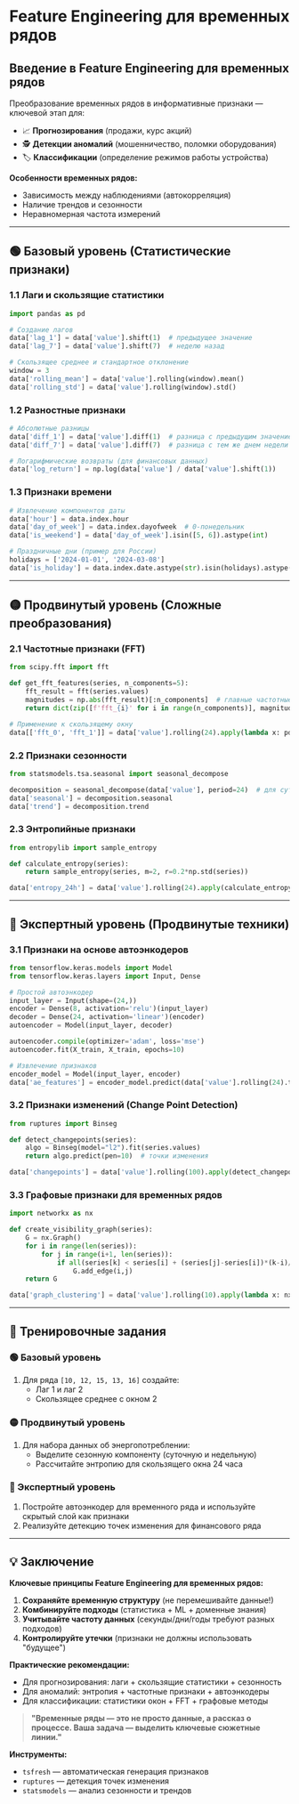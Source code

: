 # **Feature Engineering для временных рядов**  

## **Введение в Feature Engineering для временных рядов**  
Преобразование временных рядов в информативные признаки — ключевой этап для:  
- 📈 **Прогнозирования** (продажи, курс акций)  
- 🕵️ **Детекции аномалий** (мошенничество, поломки оборудования)  
- 🏷️ **Классификации** (определение режимов работы устройства)  

**Особенности временных рядов:**  
- Зависимость между наблюдениями (автокорреляция)  
- Наличие трендов и сезонности  
- Неравномерная частота измерений  

---

## **🟢 Базовый уровень (Статистические признаки)**  

### **1.1 Лаги и скользящие статистики**  
```python
import pandas as pd

# Создание лагов
data['lag_1'] = data['value'].shift(1)  # предыдущее значение
data['lag_7'] = data['value'].shift(7)  # неделю назад

# Скользящее среднее и стандартное отклонение
window = 3
data['rolling_mean'] = data['value'].rolling(window).mean()
data['rolling_std'] = data['value'].rolling(window).std()
```

### **1.2 Разностные признаки**  
```python
# Абсолютные разницы
data['diff_1'] = data['value'].diff(1)  # разница с предыдущим значением
data['diff_7'] = data['value'].diff(7)  # разница с тем же днем недели назад

# Логарифмические возвраты (для финансовых данных)
data['log_return'] = np.log(data['value'] / data['value'].shift(1))
```

### **1.3 Признаки времени**  
```python
# Извлечение компонентов даты
data['hour'] = data.index.hour
data['day_of_week'] = data.index.dayofweek  # 0-понедельник
data['is_weekend'] = data['day_of_week'].isin([5, 6]).astype(int)

# Праздничные дни (пример для России)
holidays = ['2024-01-01', '2024-03-08'] 
data['is_holiday'] = data.index.date.astype(str).isin(holidays).astype(int)
```

---

## **🟡 Продвинутый уровень (Сложные преобразования)**  

### **2.1 Частотные признаки (FFT)**  
```python
from scipy.fft import fft

def get_fft_features(series, n_components=5):
    fft_result = fft(series.values)
    magnitudes = np.abs(fft_result)[:n_components]  # главные частотные компоненты
    return dict(zip([f'fft_{i}' for i in range(n_components)], magnitudes))

# Применение к скользящему окну
data[['fft_0', 'fft_1']] = data['value'].rolling(24).apply(lambda x: pd.Series(get_fft_features(x)))
```

### **2.2 Признаки сезонности**  
```python
from statsmodels.tsa.seasonal import seasonal_decompose

decomposition = seasonal_decompose(data['value'], period=24)  # для суточной сезонности
data['seasonal'] = decomposition.seasonal
data['trend'] = decomposition.trend
```

### **2.3 Энтропийные признаки**  
```python
from entropylib import sample_entropy

def calculate_entropy(series):
    return sample_entropy(series, m=2, r=0.2*np.std(series))

data['entropy_24h'] = data['value'].rolling(24).apply(calculate_entropy)
```

---

## **🔴 Экспертный уровень (Продвинутые техники)**  

### **3.1 Признаки на основе автоэнкодеров**  
```python
from tensorflow.keras.models import Model
from tensorflow.keras.layers import Input, Dense

# Простой автоэнкодер
input_layer = Input(shape=(24,))
encoder = Dense(8, activation='relu')(input_layer)
decoder = Dense(24, activation='linear')(encoder)
autoencoder = Model(input_layer, decoder)

autoencoder.compile(optimizer='adam', loss='mse')
autoencoder.fit(X_train, X_train, epochs=10)

# Извлечение признаков
encoder_model = Model(input_layer, encoder)
data['ae_features'] = encoder_model.predict(data['value'].rolling(24).to_numpy())
```

### **3.2 Признаки изменений (Change Point Detection)**  
```python
from ruptures import Binseg

def detect_changepoints(series):
    algo = Binseg(model="l2").fit(series.values)
    return algo.predict(pen=10)  # точки изменения

data['changepoints'] = data['value'].rolling(100).apply(detect_changepoints)
```

### **3.3 Графовые признаки для временных рядов**  
```python
import networkx as nx

def create_visibility_graph(series):
    G = nx.Graph()
    for i in range(len(series)):
        for j in range(i+1, len(series)):
            if all(series[k] < series[i] + (series[j]-series[i])*(k-i)/(j-i) for k in range(i+1,j)):
                G.add_edge(i,j)
    return G

data['graph_clustering'] = data['value'].rolling(10).apply(lambda x: nx.average_clustering(create_visibility_graph(x)))
```

---

## **📌 Тренировочные задания**  

### **🟢 Базовый уровень**  
1. Для ряда `[10, 12, 15, 13, 16]` создайте:  
   - Лаг 1 и лаг 2  
   - Скользящее среднее с окном 2  

### **🟡 Продвинутый уровень**  
1. Для набора данных об энергопотреблении:  
   - Выделите сезонную компоненту (суточную и недельную)  
   - Рассчитайте энтропию для скользящего окна 24 часа  

### **🔴 Экспертный уровень**  
1. Постройте автоэнкодер для временного ряда и используйте скрытый слой как признаки  
2. Реализуйте детекцию точек изменения для финансового ряда  

---

## **💡 Заключение**  
**Ключевые принципы Feature Engineering для временных рядов:**  
1. **Сохраняйте временную структуру** (не перемешивайте данные!)  
2. **Комбинируйте подходы** (статистика + ML + доменные знания)  
3. **Учитывайте частоту данных** (секунды/дни/годы требуют разных подходов)  
4. **Контролируйте утечки** (признаки не должны использовать "будущее")  

**Практические рекомендации:**  
- Для прогнозирования: лаги + скользящие статистики + сезонность  
- Для аномалий: энтропия + частотные признаки + автоэнкодеры  
- Для классификации: статистики окон + FFT + графовые методы  

> **"Временные ряды — это не просто данные, а рассказ о процессе. Ваша задача — выделить ключевые сюжетные линии."**  

**Инструменты:**  
- `tsfresh` — автоматическая генерация признаков  
- `ruptures` — детекция точек изменения  
- `statsmodels` — анализ сезонности и трендов
